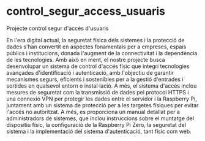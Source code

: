 # control_segur_access_usuaris
Projecte control segur d'accés d'usuaris

  En l'era digital actual, la seguretat física dels sistemes i la protecció de dades s'han convertit en aspectes fonamentals per a empreses, espais públics i institucions, donada l'augment de la connectivitat i la dependència de les tecnologies. Amb això en ment, el nostre projecte busca desenvolupar un sistema de control d'accés físic que integri tecnologies avançades d'identificació i autenticació, amb l'objectiu de garantir mecanismes segurs, eficients i sostenibles per a la gestió d'entrades i sortides en qualsevol entorn o instal·lació. A més, el sistema d'accés inclou mesures de seguretat com la transmissió de dades pel protocol HTTPS i una connexió VPN per protegir les dades entre el servidor i la Raspberry Pi, juntament amb un sistema de protecció per a les targetes físiques per evitar l'accés no autoritzat. A més, es proporciona un manual detallat per a administradors de sistemes, que inclou instruccions sobre el muntatge del dispositiu físic, la configuració de la Raspberry Pi Zero, la seguretat del sistema i la implementació del sistema d'autenticació, tant físic com web.

